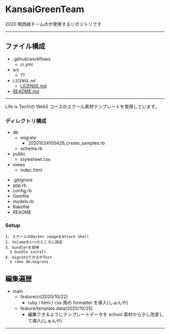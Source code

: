 # KansaiGreenTeam

2020 関西緑チームのが使用するリポジトリです

---

## ファイル構成

- .github/workflows
  - ci.yml
- src
  - ??
- `LICENSE.md`
  - [LICENSE.md](#https://github.com/turbott/KansaiGreenTeam/blob/main/LICENSE.md/LICENSE.md)
- [README.md](#https://github.com/turbott/KansaiGreenTeam/blob/main/README.md)

---

Life is Tech!の WebS コースのスクール素材テンプレートを使用しています。

### ディレクトリ構成

- db
  - migrate
    - 20201024100426_create_samples.rb
  * schema.rb
- public
  - stylesheet.css
- views
  - indec.html

* .gitignore
* app.rb
* config.rb
* Gemfile
* models.rb
* Rakefile
* README

### Setup

```
1. スクールのDocker imageをAttach Shell
2. Volumeをsrcのところに設定
3. bundlerを使用
  $ bundle install
4. migrateできるかTest
  $ rake db:migrate
```

## 編集遍歴

- main
  - feature/ci(2020/10/22)
    - ruby / html / css 用の formatter を導入(しゅんや)
  - feature/template data(2020/10/25)
    - 編集できるようにテンプレートデータを school 素材から少し改変して導入(しゅんや)

---
